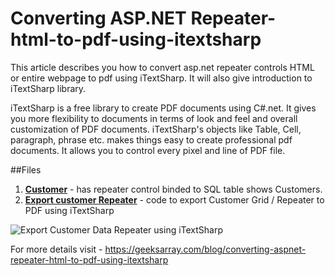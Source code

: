 # Converting ASP.NET Repeater- html-to-pdf-using-itextsharp

This article describes you how to convert asp.net repeater controls HTML or entire webpage to pdf using iTextSharp. It will also give introduction to iTextSharp library.

iTextSharp is a free library to create PDF documents using C#.net. It gives you more flexibility to documents in terms of look and feel and overall customization of PDF documents. iTextSharp's objects like Table, Cell, paragraph, phrase etc. makes things easy to create professional pdf documents. It allows you to control every pixel and line of PDF file.

##Files

1. **[Customer](https://github.com/geeksarray/converting-aspnet-repeater-html-to-pdf-using-itextsharp/blob/master/NorthwindApp/NorthwindApp/Customers.aspx)** - has repeater control binded to SQL table shows Customers. 
2. **[Export customer Repeater](https://github.com/geeksarray/converting-aspnet-repeater-html-to-pdf-using-itextsharp/blob/master/NorthwindApp/NorthwindApp/CustomerExport.aspx)** - code to export Customer Grid / Repeater to PDF using iTextSharp

![Export Customer Data Repeater using iTextSharp](https://geeksarray.com/images/blog/ExportCustomer.png)

For more details visit -  https://geeksarray.com/blog/converting-aspnet-repeater-html-to-pdf-using-itextsharp
